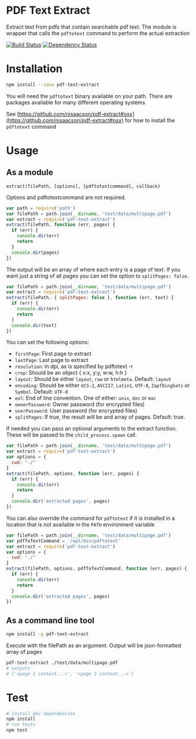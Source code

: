 # PDF Text Extract

Extract text from pdfs that contain searchable pdf text. The module is wrapper that calls the `pdftotext` command to perform the actual extraction

[![Build Status](https://travis-ci.org/nisaacson/pdf-text-extract.png?branch=master)](https://travis-ci.org/nisaacson/pdf-text-extract) [![Dependency Status](https://david-dm.org/nisaacson/pdf-text-extract.png)](https://david-dm.org/nisaacson/pdf-text-extract)

# Installation
```bash
npm install --save pdf-text-extract
```


You will need the `pdftotext` binary available on your path. There are packages available for many different operating systems

See [https://github.com/nisaacson/pdf-extract#osx](https://github.com/nisaacson/pdf-extract#osx) for how to install the `pdftotext` command


# Usage

## As a module

`extract(filePath, [options], [pdftotextcommand], callback)`

Options and pdftotextcommand are not required.


```javascript
var path = require('path')
var filePath = path.join(__dirname, 'test/data/multipage.pdf')
var extract = require('pdf-text-extract')
extract(filePath, function (err, pages) {
  if (err) {
    console.dir(err)
    return
  }
  console.dir(pages)
})
```
The output will be an array of where each entry is a page of text. If you want just a string of all pages you can set the option to `splitPages: false`.

```javascript
var filePath = path.join(__dirname, 'test/data/multipage.pdf')
var extract = require('pdf-text-extract')
extract(filePath, { splitPages: false }, function (err, text) {
  if (err) {
    console.dir(err)
    return
  }
  console.dir(text)
})
```

You can set the following options:
- `firstPage`: First page to extract
- `lastPage`: Last page to extract
- `resolution`: in dpi, as is specified by pdftotext -r
- `crop`: Should be an object { x:x, y:y, w:w, h:h }
- `layout`: Should be either `layout`, `raw` or `htmlmeta`. Default: `layout`
- `encoding`: Should be either `UCS-2`, `ASCII7`, `Latin1`, `UTF-8`, `ZapfDingbats` or `Symbol`. Default: `UTF-8`
- `eol`: End of line convention. One of either: `unix`, `dos` or `mac`
- `ownerPassword`: Owner password (for encrypted files)
- `userPassword`: User password (for encrypted files)
- `splitPages`: If true, the result will be and array of pages. Default: true.


If needed you can pass an optional arguments to the extract function. These will be passed to the `child_process.spawn` call.

```javascript
var filePath = path.join(__dirname, 'test/data/multipage.pdf')
var extract = require('pdf-text-extract')
var options = {
  cwd: "./"
}
extract(filePath, options, function (err, pages) {
  if (err) {
    console.dir(err)
    return
  }
  console.dir('extracted pages', pages)
})
```

You can also override the command for `pdftotext` if it is installed in a location that is not available in the `PATH` environment variable


```javascript
var filePath = path.join(__dirname, 'test/data/multipage.pdf')
var pdfToTextCommand = '/opt/bin/pdftotext'
var extract = require('pdf-text-extract')
var options = {
  cwd: "./"
}
extract(filePath, options, pdfToTextCommand, function (err, pages) {
  if (err) {
    console.dir(err)
    return
  }
  console.dir('extracted pages', pages)
})
```

## As a command line tool

```bash
npm install -g pdf-text-extract
```

Execute with the filePath as an argument. Output will be json-formatted array of pages

```bash
pdf-text-extract ./test/data/multipage.pdf
# outputs
# ['<page 1 content...>', '<page 2 content...>']
```

# Test

```bash
# install dev dependencies
npm install
# run tests
npm test

